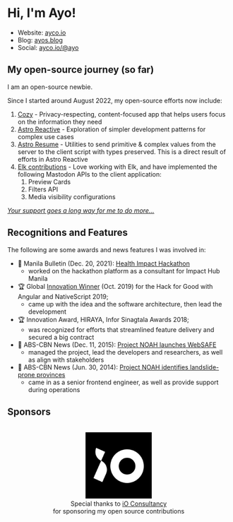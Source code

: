 # Hi, I'm Ayo!

- Website: [ayco.io](https://ayco.io)
- Blog: [ayos.blog](https://ayos.blog)
- Social: [ayco.io/@ayo](https://ayco.io/@ayo)

## My open-source journey (so far)

I am an open-source newbie.

Since I started around August 2022, my open-source efforts now include:
1. [Cozy](https://github.com/ayoayco/cozy) - Privacy-respecting, content-focused app that helps users focus on the information they need
1. [Astro Reactive](https://github.com/astro-reactive) - Exploration of simpler development patterns for complex use cases
1. [Astro Resume](https://sr.ht/~ayoayco/astro-resume/) - Utilities to send primitive & complex values from the server to the client script with types preserved. This is a direct result of efforts in Astro Reactive
1. [Elk contributions](https://elk.zone) - Love working with Elk, and have implemented the following Mastodon APIs to the client application:
    1. Preview Cards
    1. Filters API
    1. Media visibility configurations

[*Your support goes a long way for me to do more...*](https://github.com/sponsors/ayoayco)

## Recognitions and Features
The following are some awards and news features I was involved in:
- 📰 Manila Bulletin (Dec. 20, 2021): [Health Impact Hackathon](https://mb.com.ph/2021/10/20/health-impact-hackathon-deep-dives-into-how-to-deliver-crucial-health-information-to-internet-challenged-communities/)
  - worked on the hackathon platform as a consultant for Impact Hub Manila 
- 🏆 Global [Innovation Winner](https://blog.angular.io/hack-for-good-6b500f1946a3#36f0) (Oct. 2019) for the Hack for Good with Angular and NativeScript 2019;
  - came up with the idea and the software architecture, then lead the development
- 🏆 Innovation Award, HIRAYA, Infor Sinagtala Awards 2018;
  - was recognized for efforts that streamlined feature delivery and secured a big contract
- 📰 ABS-CBN News (Dec. 11, 2015): [Project NOAH launches WebSAFE](https://news.abs-cbn.com/nation/12/11/15/project-noah-launches-websafe)
  - managed the project, lead the developers and researchers, as well as align with stakeholders
- 📰 ABS-CBN News (Jun. 30, 2014): [Project NOAH identifies landslide-prone provinces](https://www.youtube.com/watch?v=LKrV6vtGZEA&ab_channel=ABS-CBNNews)
  - came in as a senior frontend engineer, as well as provide support during operations

## Sponsors
<p align="center">
    <br />
    <a href="https://iodigital.com"><img src="./assets/logos/iO.jpeg" alt="iO Consultancy Logo" width="150" /></a>
    <br />
    Special thanks to <a href="https://iodigital.com">iO Consultancy</a><br />for sponsoring my open source contributions
</p>



<!--

## Where to find me

- Web: [ayo.ayco.io](https://ayo.ayco.io)
- Email: <a href="mailto:ayo@ayco.io">ayo@ayco.io</a>
- Fediverse: [@ayo@ayco.io](https://ayco.io/@ayo)
- LinkedIn: [ayco.io/linkedin](https://ayco.io/linkedin)

| <a href="https://github.com/ayoayco/"><img align="center" src="https://github-readme-stats.vercel.app/api?username=ayoayco&show_icons=true&include_all_commits=true&theme=buefy&hide_border=true" alt="Ayo Ayco's github stats" /></a> | <a href="https://github.com/ayoayco"><img align="center" src="https://github-readme-stats.vercel.app/api/top-langs/?username=ayoayco&layout=compact&theme=buefy&hide_border=true" /></a> |
| ------------- | ------------- |

>  He has contributed software development expertise to UPLB, DOST, Infor, and various government-funded projects such as University of the Philippines’ National Operational Assessment of Hazards and Ateneo’s Cloud-Based Intelligent Total Analysis System.
>
> He is a passionate learner and is quite fond of explaining how things work.
> 
> Now he works on ERP software created for the Cloud.

[![COVER](assets/cover-with-action.png)](https://ayco.io)
-->
